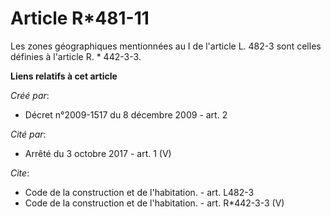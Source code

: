 # Article R*481-11

Les zones géographiques mentionnées au I de l'article L. 482-3 sont celles définies à l'article R. * 442-3-3.

**Liens relatifs à cet article**

_Créé par_:

  - Décret n°2009-1517 du 8 décembre 2009 - art. 2

_Cité par_:

  - Arrêté du 3 octobre 2017 - art. 1 (V)

_Cite_:

  - Code de la construction et de l'habitation. - art. L482-3
  - Code de la construction et de l'habitation. - art. R*442-3-3 (V)

